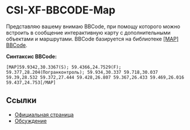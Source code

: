 # CSI-XF-BBCODE-Map

Представляю вашему внимаю BBCode, при помощу которого можно встроить в сообщение интерактивную карту с дополнительными объектами и маршрутами. BBCode базируется на библиотеке [[MAP] BBCode](http://mapbbcode.org/ru/).

**Синтаксис BBCode:**

```
[MAP]59.9342,30.3367(S); 59.4366,24.7529(F); 59.377,28.204(Погранконтроль); 59.934,30.337 59.718,30.037 59.39,28.532 59.372,27.444 59.428,26.807 59.367,26.433 59.469,26.016 59.437,24.753[/MAP]
```

## Ссылки

* [Официальная страница](https://cyberspace.community/resources/715/)
* [Обсуждение](https://cyberspace.community/threads/1466/)
